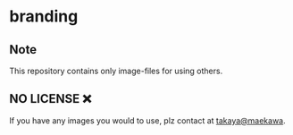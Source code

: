 # branding

## Note
This repository contains only image-files for using others.

## NO LICENSE ❌
If you have any images you would to use, plz contact at [takaya@maekawa](mailto:takaya@maekawa.dev).

